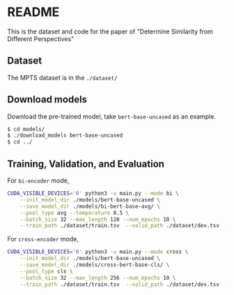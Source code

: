 # README

This is the dataset and code for the paper of "Determine Similarity from Different Perspectives"


## Dataset

The MPTS dataset is in the ``./dataset/``


## Download models

Download the pre-trained model, take ``bert-base-uncased`` as an example.

```sh
$ cd models/
$ ./download_models bert-base-uncased
$ cd ../
```

## Training, Validation, and Evaluation

For ``bi-encoder`` mode, 
```sh
CUDA_VISIBLE_DEVICES='0' python3 -u main.py --mode bi \
    --init_model_dir ./models/bert-base-uncased \
    --save_model_dir ./models/bi-bert-base-avg/ \
    --pool_type avg --temperature 0.5 \
    --batch_size 32 --max_length 128 --num_epochs 10 \
    --train_path ./dataset/train.tsv  --valid_path ./dataset/dev.tsv  --test_path ./dataset/test.tsv
```

For ``cross-encoder`` mode,
```sh
CUDA_VISIBLE_DEVICES='0' python3 -u main.py --mode cross \
    --init_model_dir ./models/bert-base-uncased \
    --save_model_dir ./models/cross-bert-base-cls/ \
    --pool_type cls \
    --batch_size 32 --max_length 256 --num_epochs 10 \
    --train_path ./dataset/train.tsv  --valid_path ./dataset/dev.tsv  --test_path ./dataset/test.tsv
```





